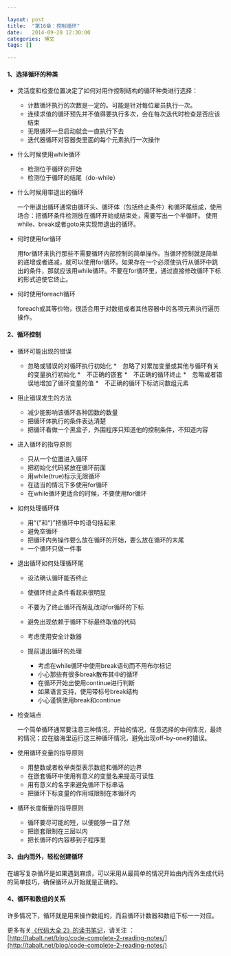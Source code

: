 ```yaml
---

layout: post
title:  "第16章：控制循环"
date:   2014-09-28 12:30:00
categories: 博文
tags: []

---
```



#### 1、选择循环的种类

* 灵活度和检查位置决定了如何对用作控制结构的循环种类进行选择：


	* 计数循环执行的次数是一定的。可能是针对每位雇员执行一次。
	* 连续求值的循环预先并不值得要执行多次，会在每次迭代时检查是否应该结束
	* 无限循环一旦启动就会一直执行下去
	* 迭代器循环对容器类里面的每个元素执行一次操作
	

* 什么时候使用while循环

	* 检测位于循环的开始
	* 检测位于循环的结尾（do-while）

* 什么时候用带退出的循环

	一个带退出循环通常由循环头、循环体（包括终止条件）和循环尾组成，使用场合：把循环条件检测放在循环开始或结束处，需要写出一个半循环。	使用while、break或者goto来实现带退出的循环。

* 何时使用for循环
	
	用for循环来执行那些不需要循环内部控制的简单操作。当循环控制就是简单的递增或者递减，就可以使用for循环。如果存在一个必须使执行从循环中跳出的条件，那就应该用while循环。不要在for循环里，通过直接修改循环下标的形式迫使它终止。

* 何时使用foreach循环

	foreach或其等价物，很适合用于对数组或者其他容器中的各项元素执行遍历操作。


#### 2、循环控制

* 循环可能出现的错误

	* 忽略或错误的对循环执行初始化
	*　忽略了对累加变量或其他与循环有关的变量执行初始化
	*　不正确的嵌套
	*　不正确的循环终止
	*　忽略或者错误地增加了循环变量的值
	*　不正确的循环下标访问数组元素

* 阻止错误发生的方法

	* 减少能影响该循环各种因数的数量
	* 把循环体执行的条件表达清楚
	* 把循环看做一个黑盒子，外围程序只知道他的控制条件，不知道内容

* 进入循环的指导原则

	* 只从一个位置进入循环
	* 把初始化代码紧放在循环前面
	* 用while(true)标示无限循环
	* 在适当的情况下多使用for循环
	* 在while循环更适合的时候，不要使用for循环

* 如何处理循环体

	* 用“{”和“}”把循环中的语句括起来
	* 避免空循环
	* 把循环内务操作要么放在循环的开始，要么放在循环的末尾
	* 一个循环只做一件事

* 退出循环如何处理循环尾

	* 设法确认循环能否终止
	* 使循环终止条件看起来很明显
	* 不要为了终止循环而胡乱改动for循环的下标
	* 避免出现依赖于循环下标最终取值的代码
	* 考虑使用安全计数器
	* 提前退出循环的处理

		* 考虑在while循环中使用break语句而不用布尔标记
		* 小心那些有很多break散布其中的循环
		* 在循环开始出使用continue进行判断
		* 如果语言支持，使用带标号break结构
		* 小心谨慎使用break和continue

* 检查端点

	一个简单循环通常要注意三种情况，开始的情况，任意选择的中间情况，最终的情况；应在脑海里运行这三种循环情况，避免出现off-by-one的错误。

* 使用循环变量的指导原则

	* 用整数或者枚举类型表示数组和循环的边界
	* 在嵌套循环中使用有意义的变量名来提高可读性
	* 用有意义的名字来避免循环下标串话
	* 把循环下标变量的作用域限制在本循环内

* 循环长度衡量的指导原则

	* 循环要尽可能的短，以便能够一目了然
	* 把嵌套限制在三层以内
	* 把长循环的内容移到子程序里


#### 3、由内而外，轻松创建循环

在编写复杂循环是如果遇到麻烦，可以采用从最简单的情况开始由内而外生成代码的简单技巧，确保循环从开始就是正确的。


#### 4、循环和数组的关系

许多情况下，循环就是用来操作数组的，而且循环计数器和数组下标一一对应。
	 



更多有关[《代码大全 2》的读书笔记](http://tabalt.net/blog/code-complete-2-reading-notes/)，请关注 ：  
[http://tabalt.net/blog/code-complete-2-reading-notes/](http://tabalt.net/blog/code-complete-2-reading-notes/)




